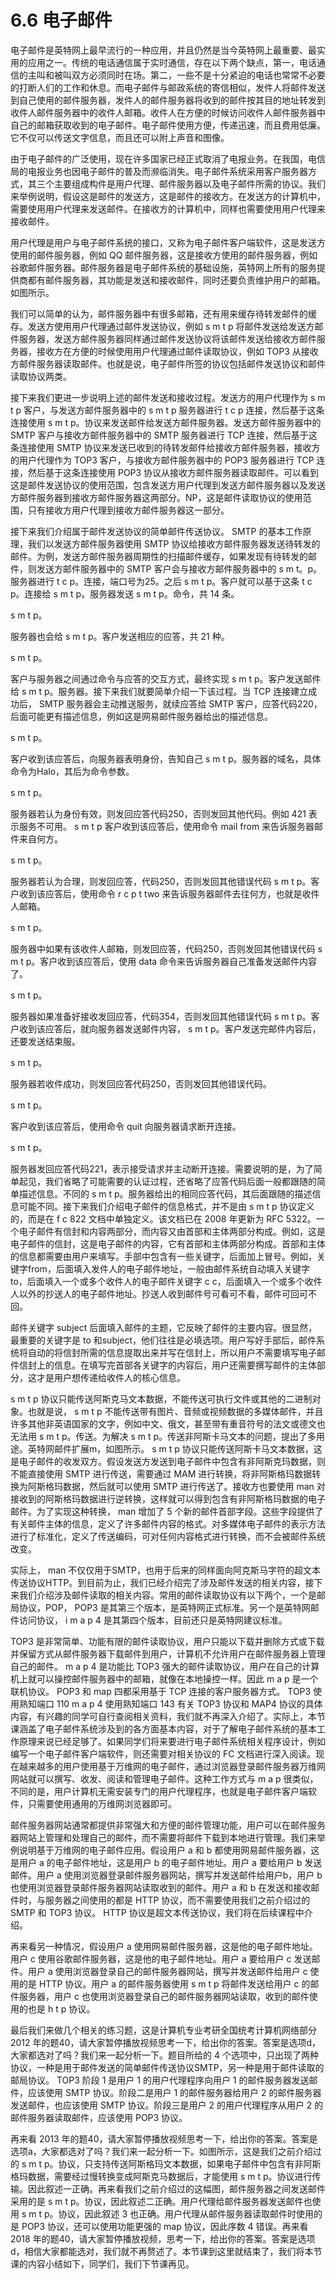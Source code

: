 # 6.6 电子邮件



电子邮件是英特网上最早流行的一种应用，并且仍然是当今英特网上最重要、最实用的应用之一。传统的电话通信属于实时通信，存在以下两个缺点，第一，电话通信的主叫和被叫双方必须同时在场。第二，一些不是十分紧迫的电话也常常不必要的打断人们的工作和休息。而电子邮件与邮政系统的寄信相似，发件人将邮件发送到自己使用的邮件服务器，发件人的邮件服务器将收到的邮件按其目的地址转发到收件人邮件服务器中的收件人邮箱。收件人在方便的时候访问收件人邮件服务器中自己的邮箱获取收到的电子邮件。电子邮件使用方便，传递迅速，而且费用低廉。它不仅可以传送文字信息，而且还可以附上声音和图像。

由于电子邮件的广泛使用，现在许多国家已经正式取消了电报业务。在我国，电信局的电报业务也因电子邮件的普及而濒临消失。电子邮件系统采用客户服务器方式，其三个主要组成构件是用户代理、邮件服务器以及电子邮件所需的协议。我们来举例说明，假设这是邮件的发送方，这是邮件的接收方。在发送方的计算机中，需要使用用户代理来发送邮件。在接收方的计算机中，同样也需要使用用户代理来接收邮件。

用户代理是用户与电子邮件系统的接口，又称为电子邮件客户端软件，这是发送方使用的邮件服务器，例如 QQ 邮件服务器，这是接收方使用的邮件服务器，例如谷歌邮件服务器。邮件服务器是电子邮件系统的基础设施，英特网上所有的服务提供商都有邮件服务器，其功能是发送和接收邮件，同时还要负责维护用户的邮箱。如图所示。

我们可以简单的认为，邮件服务器中有很多邮箱，还有用来缓存待转发邮件的缓存。发送方使用用户代理通过邮件发送协议，例如 s m t p 将邮件发送给发送方邮件服务器，发送方邮件服务器同样通过邮件发送协议将该邮件发送给接收方邮件服务器，接收方在方便的时候使用用户代理通过邮件读取协议，例如 TOP3 从接收方邮件服务器读取邮件。也就是说，电子邮件所签的协议包括邮件发送协议和邮件读取协议两类。

接下来我们更进一步说明上述的邮件发送和接收过程。发送方的用户代理作为 s m t p 客户，与发送方邮件服务器中的 s m t p 服务器进行 t c p 连接，然后基于这条连接使用 s m t p。协议来发送邮件给发送方邮件服务器。发送方邮件服务器中的 SMTP 客户与接收方邮件服务器中的 SMTP 服务器进行 TCP 连接，然后基于这条连接使用 SMTP 协议来发送已收到的待转发邮件给接收方邮件服务器，接收方的用户代理作为 TOP3 客户，与接收方邮件服务器中的 POP3 服务器进行 TCP 连接，然后基于这条连接使用 POP3 协议从接收方邮件服务器读取邮件。可以看到这是邮件发送协议的使用范围，包含发送方用户代理到发送方邮件服务器以及发送方邮件服务器到接收方邮件服务器这两部分。NP，这是邮件读取协议的使用范围，只有接收方用户代理到接收方邮件服务器这一部分。

接下来我们介绍属于邮件发送协议的简单邮件传送协议。 SMTP 的基本工作原理，我们以发送方邮件服务器使用 SMTP 协议给接收方邮件服务器发送待转发的邮件。为例，发送方邮件服务器周期性的扫描邮件缓存，如果发现有待转发的邮件，则发送方邮件服务器中的 SMTP 客户会与接收方邮件服务器中的 s m t。p。服务器进行 t c p。连接，端口号为25。之后 s m t p。客户就可以基于这条 t c p。连接给 s m t p。服务器发送 s m t p。命令，共 14 条。

s m t p。

服务器也会给 s m t p。客户发送相应的应答，共 21 种。

s m t p。

客户与服务器之间通过命令与应答的交互方式，最终实现 s m t p。客户发送邮件给 s m t p。服务器。接下来我们就要简单介绍一下该过程。当 TCP 连接建立成功后， SMTP 服务器会主动推送服务，就续应答给 SMTP 客户，应答代码220，后面可能更有描述信息，例如这是网易邮件服务器给出的描述信息。

s m t p。

客户收到该应答后，向服务器表明身份，告知自己 s m t p。服务器的域名，具体命令为Halo，其后为命令参数。

s m t p。

服务器若认为身份有效，则发回应答代码250，否则发回其他代码。例如 421 表示服务不可用。 s m t p 客户收到该应答后，使用命令 mail from 来告诉服务器邮件来自何方。

s m t p。

服务器若认为合理，则发回应答，代码250，否则发回其他错误代码 s m t p。客户收到该应答后，使用命令 r c p t two 来告诉服务器邮件去往何方，也就是收件人邮箱。

s m t p。

服务器中如果有该收件人邮箱，则发回应答，代码250，否则发回其他错误代码 s m t p。客户收到该应答后，使用 data 命令来告诉服务器自己准备发送邮件内容了。

s m t p。

服务器如果准备好接收发回应答，代码354，否则发回其他错误代码 s m t p。客户收到该应答后，就向服务器发送邮件内容， s m t p。客户发送完邮件内容后，还要发送结束服。

s m t p。

服务器若收件成功，则发回应答代码250，否则发回其他错误代码。

s m t p。

客户收到该应答后，使用命令 quit 向服务器请求断开连接。

s m t p。

服务器发回应答代码221，表示接受请求并主动断开连接。需要说明的是，为了简单起见，我们省略了可能需要的认证过程，还省略了应答代码后面一般都跟随的简单描述信息。不同的 s m t p。服务器给出的相同应答代码，其后面跟随的描述信息可能不同。接下来我们介绍电子邮件的信息格式，并不是由 s m t p 协议定义的，而是在 f c 822 文档中单独定义。该文档已在 2008 年更新为 RFC 5322。一个电子邮件有信封和内容两部分，而内容又由首部和主体两部分构成。例如，这是电子邮件的信封，这是电子邮件的内容，它有首部和主体两部分构成。首部和主体的信息都需要由用户来填写。手部中包含有一些关键字，后面加上冒号。例如，关键字from，后面填入发件人的电子邮件地址，一般由邮件系统自动填入关键字to，后面填入一个或多个收件人的电子邮件关键字 c c，后面填入一个或多个收件人以外的抄送人的电子邮件地址。抄送人收到邮件号可看可不看，邮件可回可不回。

邮件关键字 subject 后面填入邮件的主题，它反映了邮件的主要内容。很显然，最重要的关键字是 to 和subject，他们往往是必填选项。用户写好手部后，邮件系统将自动的将信封所需的信息提取出来并写在信封上，所以用户不需要填写电子邮件信封上的信息。在填写完首部各关键字的内容后，用户还需要撰写邮件的主体部分，这才是用户想传递给收件人的核心信息。

s m t p 协议只能传送阿斯克马文本数据，不能传送可执行文件或其他的二进制对象。也就是说， s m t p 不能传送带有图片、音频或视频数据的多媒体邮件，并且许多其他非英语国家的文字，例如中文、俄文，甚至带有重音符号的法文或德文也无法用 s m t p。传送。为解决 s m t p。传送非阿斯卡马文本的问题，提出了多用途。英特网邮件扩展m，如图所示。 s m t p 协议只能传送阿斯卡马文本数据，这是电子邮件的收发双方。假设发送方发送到电子邮件中包含有非阿斯克玛数据，则不能直接使用 SMTP 进行传送，需要通过 MAM 进行转换，将非阿斯格玛数据转换为阿斯格玛数据，然后就可以使用 SMTP 进行传送了。接收方也要使用 man 对接收到的阿斯格玛数据进行逆转换，这样就可以得到包含有非阿斯格玛数据的电子邮件。为了实现这种转换， man 增加了 5 个新的邮件首部字段。这些字段提供了有关邮件主体的信息，定义了许多邮件内容的格式。对多媒体电子邮件的表示方法进行了标准化，定义了传送编码，可对任何内容格式进行转换，而不会被邮件系统改变。

实际上， man 不仅仅用于SMTP，也用于后来的同样面向阿克斯马字符的超文本传送协议HTTP。到目前为止，我们已经介绍完了涉及邮件发送的相关内容，接下来我们介绍涉及邮件读取的相关内容。常用的邮件读取协议有以下两个，一个是邮局协议，POP， POP3 是其第三个版本，是英特网正式标准。另一个是英特网邮件访问协议， i m a p 4 是其第四个版本，目前还只是英特网建议标准。

TOP3 是非常简单、功能有限的邮件读取协议，用户只能以下载并删除方式或下载并保留方式从邮件服务器下载邮件到用户，计算机不允许用户在邮件服务器上管理自己的邮件。 m a p 4 是功能比 TOP3 强大的邮件读取协议，用户在自己的计算机上就可以操控邮件服务器中的邮箱，就像在本地操控一样。因此 m a p 是一个联机协议。 POP3 和 map 四都采用基于 TCP 连接的客户服务器方式。 TOP3 使用熟知端口 110 m a p 4 使用熟知端口 143 有关 TOP3 协议和 MAP4 协议的具体内容，有兴趣的同学可自行查阅相关资料，我们就不再深入介绍了。实际上，本节课涵盖了电子邮件系统涉及到的各方面基本内容，对于了解电子邮件系统的基本工作原理来说已经足够了。如果同学们将来要进行电子邮件系统相关程序设计，例如编写一个电子邮件客户端软件，则还需要对相关协议的 FC 文档进行深入阅读。现在越来越多的用户使用基于万维网的电子邮件，通过浏览器登录邮件服务器万维网网站就可以撰写、收发、阅读和管理电子邮件。这种工作方式与 m a p 很类似，不同的是，用户计算机无需安装专门的用户代理程序，也就是电子邮件客户端软件，只需要使用通用的万维网浏览器即可。

邮件服务器网站通常都提供非常强大和方便的邮件管理功能，用户可以在邮件服务器网站上管理和处理自己的邮件，而不需要将邮件下载到本地进行管理。我们来举例说明基于万维网的电子邮件应用。假设用户 a 和 b 都使用网易邮件服务器，这是用户 a 的电子邮件地址，这是用户 b 的电子邮件地址。用户 a 要给用户 b 发送邮件。用户 a 使用浏览器登录邮件服务器网站，撰写并发送邮件给用户b，用户 b 也使用浏览器登录邮件服务器网站读取收到的邮件。用户 a 和 b 在发送和接收邮件时，与服务器之间使用的都是 HTTP 协议，而不需要使用我们之前介绍过的 SMTP 和 TOP3 协议。 HTTP 协议是超文本传送协议，我们将在后续课程中介绍。

再来看另一种情况，假设用户 a 使用网易邮件服务器，这是他的电子邮件地址。用户 c 使用谷歌邮件服务器，这是他的电子邮件地址。用户 a 要给用户 c 发送邮件。用户 a 使用浏览器登录自己的邮件服务器网站，撰写并发送邮件给用户 c 使用的是 HTTP 协议。用户 a 的邮件服务器使用 s m t p 将邮件发送给用户 c 的邮件服务器，用户 c 也使用浏览器登录自己的邮件服务器网站读取，收到的邮件使用的也是 h t p 协议。

最后我们来做几个相关的练习题，这是计算机专业考研全国统考计算机网络部分 2012 年的题40，请大家暂停播放视频思考一下，给出你的答案。答案是选项d，大家都选对了吗？我们来一起分析一下。题目所给的 4 个选项中，只出现了两种协议，一种是用于邮件发送的简单邮件传送协议SMTP，另一种是用于邮件读取的邮局协议。 TOP3 阶段 1 是用户 1 的用户代理程序向用户 1 的邮件服务器发送邮件，应该使用 SMTP 协议。阶段二是用户 1 的邮件服务器给用户 2 的邮件服务器发送邮件，也应该使用 SMTP 协议。阶段三是用户 2 的用户代理程序从用户 2 的邮件服务器读取邮件，应该使用 POP3 协议。

再来看 2013 年的题40，请大家暂停播放视频思考一下，给出你的答案。答案是选项a，大家都选对了吗？我们来一起分析一下。如图所示，这是我们之前介绍过的 s m t p。协议，只支持传送阿斯格玛文本数据，如果电子邮件中包含有非阿斯格玛数据，需要经过慢转换变成阿斯克马数据后，才能使用 s m t p。协议进行传输。因此叙述一正确。再来看我们之前介绍过的这幅图，邮件服务器之间发送邮件采用的是 s m t p。协议，因此叙述二正确。用户代理给邮件服务器发送邮件也使用 s m t p。协议，因此叙述 3 也正确。用户代理从邮件服务器读取邮件时使用的是 POP3 协议，还可以使用功能更强的 map 协议，因此序数 4 错误。再来看 2018 年的题40，请大家暂停播放视频，思考一下，给出你的答案。答案是选项d，相信大家都能选对，我们就不再赘述了。本节课到这里就结束了，我们将本节课的内容小结如下，同学们，我们下节课再见。